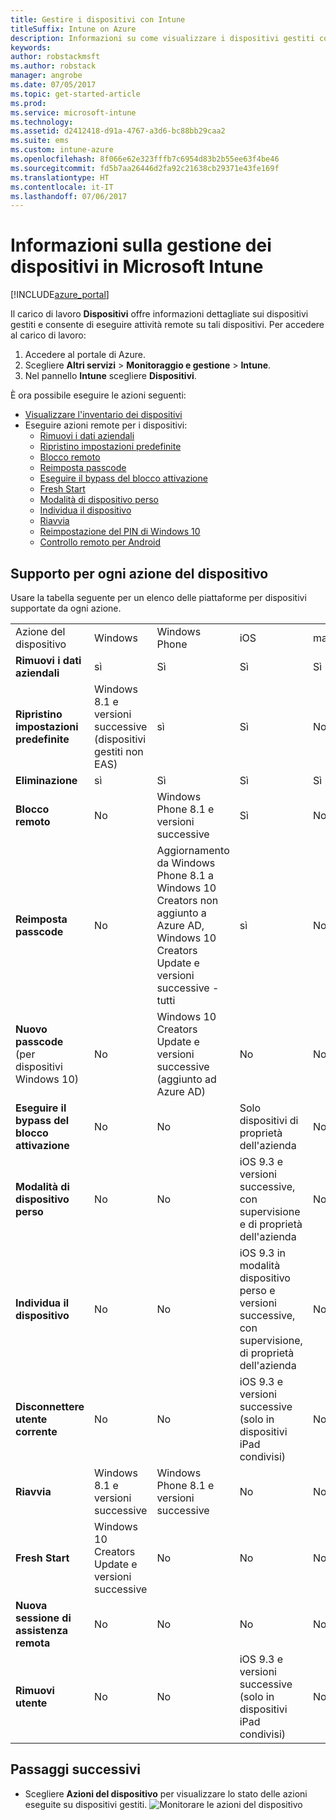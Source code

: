 ```yaml
---
title: Gestire i dispositivi con Intune
titleSuffix: Intune on Azure
description: Informazioni su come visualizzare i dispositivi gestiti con Intune ed eseguire diverse operazioni su tali dispositivi."
keywords: 
author: robstackmsft
ms.author: robstack
manager: angrobe
ms.date: 07/05/2017
ms.topic: get-started-article
ms.prod: 
ms.service: microsoft-intune
ms.technology: 
ms.assetid: d2412418-d91a-4767-a3d6-bc88bb29caa2
ms.suite: ems
ms.custom: intune-azure
ms.openlocfilehash: 8f066e62e323fffb7c6954d83b2b55ee63f4be46
ms.sourcegitcommit: fd5b7aa26446d2fa92c21638cb29371e43fe169f
ms.translationtype: HT
ms.contentlocale: it-IT
ms.lasthandoff: 07/06/2017
---
```

# <a name="what-is-microsoft-intune-device-management"></a>Informazioni sulla gestione dei dispositivi in Microsoft Intune


[!INCLUDE[azure_portal](./includes/azure_portal.md)]

Il carico di lavoro **Dispositivi** offre informazioni dettagliate sui dispositivi gestiti e consente di eseguire attività remote su tali dispositivi. Per accedere al carico di lavoro:

1. Accedere al portale di Azure.
2. Scegliere **Altri servizi** > **Monitoraggio e gestione** > **Intune**.
3. Nel pannello **Intune** scegliere **Dispositivi**.

È ora possibile eseguire le azioni seguenti:

- [Visualizzare l'inventario dei dispositivi](device-inventory.md)
- Eseguire azioni remote per i dispositivi:
    - [Rimuovi i dati aziendali](device-company-data-remove.md) 
    - [Ripristino impostazioni predefinite](device-factory-reset.md)
    - [Blocco remoto](device-remote-lock.md)
    - [Reimposta passcode](device-passcode-reset.md)
    - [Eseguire il bypass del blocco attivazione](device-activation-lock-bypass.md)
    - [Fresh Start](device-fresh-start.md)
    - [Modalità di dispositivo perso](device-lost-mode.md)
    - [Individua il dispositivo](device-locate.md)
    - [Riavvia](device-restart.md)
    - [Reimpostazione del PIN di Windows 10](device-windows-pin-reset.md)
    - [Controllo remoto per Android](device-profile-android-teamviewer.md)


## <a name="support-for-each-device-action"></a>Supporto per ogni azione del dispositivo

Usare la tabella seguente per un elenco delle piattaforme per dispositivi supportate da ogni azione.

|||||||
|-|-|-|-|-|-|
|Azione del dispositivo|Windows|Windows Phone|iOS|macOS|Android|
|**Rimuovi i dati aziendali**|sì|Sì|Sì|Sì|Sì|
|**Ripristino impostazioni predefinite**|Windows 8.1 e versioni successive (dispositivi gestiti non EAS)|sì|Sì|No|Android for Work non è supportato|
|**Eliminazione**|sì|Sì|Sì|Sì|sì|
|**Blocco remoto**|No|Windows Phone 8.1 e versioni successive|Sì|No|sì|
|**Reimposta passcode**|No|Aggiornamento da Windows Phone 8.1 a Windows 10 Creators non aggiunto a Azure AD, Windows 10 Creators Update e versioni successive - tutti|sì|No|Android precedenti alla versione 7, Android for Work non supportati|
|**Nuovo passcode** (per dispositivi Windows 10)|No|Windows 10 Creators Update e versioni successive (aggiunto ad Azure AD)|No|No|Android for Work non è supportato|
|**Eseguire il bypass del blocco attivazione**|No|No|Solo dispositivi di proprietà dell'azienda|No|No|
|**Modalità di dispositivo perso**|No|No|iOS 9.3 e versioni successive, con supervisione e di proprietà dell'azienda|No|No|
|**Individua il dispositivo**|No|No|iOS 9.3 in modalità dispositivo perso e versioni successive, con supervisione, di proprietà dell'azienda|No|No|
|**Disconnettere utente corrente**|No|No|iOS 9.3 e versioni successive (solo in dispositivi iPad condivisi)|No|No|
|**Riavvia**|Windows 8.1 e versioni successive|Windows Phone 8.1 e versioni successive|No|No|No|
|**Fresh Start**|Windows 10 Creators Update e versioni successive|No|No|No|No|
|**Nuova sessione di assistenza remota**|No|No|No|No|sì|
|**Rimuovi utente**|No|No|iOS 9.3 e versioni successive (solo in dispositivi iPad condivisi)|No|No|

## <a name="next-steps"></a>Passaggi successivi

- Scegliere **Azioni del dispositivo** per visualizzare lo stato delle azioni eseguite su dispositivi gestiti. 
![Monitorare le azioni del dispositivo](./media/monitor-device-actions.png)